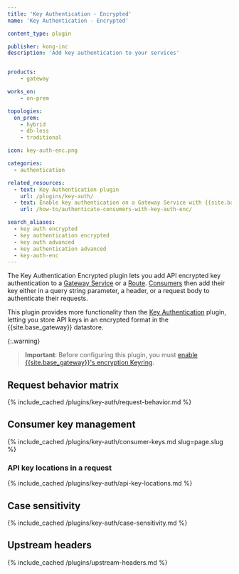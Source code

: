 ```yaml
---
title: 'Key Authentication - Encrypted'
name: 'Key Authentication - Encrypted'

content_type: plugin

publisher: kong-inc
description: 'Add key authentication to your services'


products:
    - gateway

works_on:
    - on-prem

topologies:
  on_prem:
    - hybrid
    - db-less
    - traditional

icon: key-auth-enc.png

categories:
  - authentication

related_resources:
  - text: Key Authentication plugin
    url: /plugins/key-auth/
  - text: Enable key authentication on a Gateway Service with {{site.base_gateway}}
    url: /how-to/authenticate-consumers-with-key-auth-enc/

search_aliases:
  - key auth encrypted
  - key authentication encrypted
  - key auth advanced
  - key authentication advanced
  - key-auth-enc
---
```


The Key Authentication Encrypted plugin lets you add API encrypted key authentication to a [Gateway Service](/gateway/entities/service/) or a [Route](/gateway/entities/route/).
[Consumers](/gateway/entities/consumer/) then add their key either in a query string parameter, a header, or a request body to authenticate their requests.

This plugin provides more functionality than the 
[Key Authentication](/plugins/key-auth/) plugin, 
letting you store API keys in an encrypted format in the {{site.base_gateway}} datastore.

{:.warning}
> **Important**: Before configuring this plugin, you must [enable {{site.base_gateway}}'s encryption Keyring](/gateway/keyring/#enable-keyring). 

## Request behavior matrix

{% include_cached /plugins/key-auth/request-behavior.md %}

## Consumer key management

{% include_cached /plugins/key-auth/consumer-keys.md slug=page.slug %}

### API key locations in a request

{% include_cached /plugins/key-auth/api-key-locations.md %}

## Case sensitivity

{% include_cached /plugins/key-auth/case-sensitivity.md %}

## Upstream headers

{% include_cached /plugins/upstream-headers.md %}